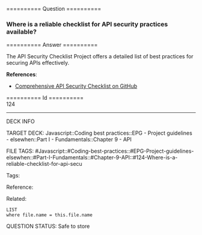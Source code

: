 ========== Question ==========  

### Where is a reliable checklist for API security practices available?  

========== Answer ==========  

The API Security Checklist Project offers a detailed list of best practices for securing APIs effectively.

**References**:

-   [Comprehensive API Security Checklist on GitHub](https://github.com/shieldfy/API-Security-Checklist)

========== Id ==========  
124

---

DECK INFO

TARGET DECK: Javascript::Coding best practices::EPG - Project guidelines - elsewhen::Part I - Fundamentals::Chapter 9 - API

FILE TAGS: #Javascript::#Coding-best-practices::#EPG-Project-guidelines-elsewhen::#Part-I-Fundamentals::#Chapter-9-API::#124-Where-is-a-reliable-checklist-for-api-secu

Tags:

Reference:

Related:

```dataview
LIST
where file.name = this.file.name
```

QUESTION STATUS: Safe to store
